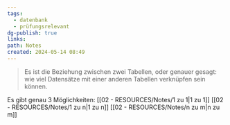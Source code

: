 ```yaml
---
tags:
  - datenbank
  - prüfungsrelevant
dg-publish: true
links: 
path: Notes
created: 2024-05-14 08:49
---
```

> Es ist die Beziehung zwischen zwei Tabellen, oder genauer gesagt: wie viel Datensätze mit einer anderen Tabellen verknüpfen sein können.

Es gibt genau 3 Möglichkeiten:
[[02 - RESOURCES/Notes/1 zu 1\|1 zu 1]]
[[02 - RESOURCES/Notes/1 zu n\|1 zu n]]
[[02 - RESOURCES/Notes/n zu m\|n zu m]]